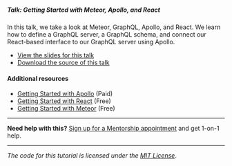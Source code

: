 ##### Talk: Getting Started with Meteor, Apollo, and React

In this talk, we take a look at Meteor, GraphQL, Apollo, and React. We learn how to define a GraphQL server, a GraphQL schema, and connect our React-based interface to our GraphQL server using Apollo.

- [View the slides for this talk](http://slides.com/themeteorchef/getting-started-with-meteor-react-and-apollo)
- [Download the source of this talk](https://github.com/themeteorchef/apollo-react-chicago/archive/master.zip)

#### Additional resources

- [Getting Started with Apollo](https://themeteorchef.com/tutorials/getting-started-with-apollo) (Paid)  
- [Getting Started with React](https://themeteorchef.com/tutorials/getting-started-with-react) (Free)
- [Getting Started with Meteor](https://themeteorchef.com/tutorials/getting-started-with-meteor) (Free)

---

**Need help with this?** [Sign up for a Mentorship appointment](https://themeteorchef.com/mentorship?talk=apollo-react-chicago) and get 1-on-1 help.

---

_The code for this tutorial is licensed under the [MIT License](http://opensource.org/licenses/MIT)_.

